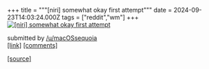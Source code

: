 +++
title = """[niri] somewhat okay first attempt"""
date = 2024-09-23T14:03:24.000Z
tags = ["reddit","wm"]
+++
[![[niri] somewhat okay first attempt ](https://a.thumbs.redditmedia.com/X46vuxatqVYKTiMkAu46jXi_RVhW93pQAaEEVw-el28.jpg "[niri] somewhat okay first attempt ")](https://www.reddit.com/r/unixporn/comments/1fnl7sa/niri_somewhat_okay_first_attempt/)

submitted by [/u/macOSsequoia](https://www.reddit.com/user/macOSsequoia)  
[\[link\]](https://www.reddit.com/gallery/1fnl7sa) [\[comments\]](https://www.reddit.com/r/unixporn/comments/1fnl7sa/niri_somewhat_okay_first_attempt/)

[[source]](https://www.reddit.com/r/unixporn/comments/1fnl7sa/niri_somewhat_okay_first_attempt/)
